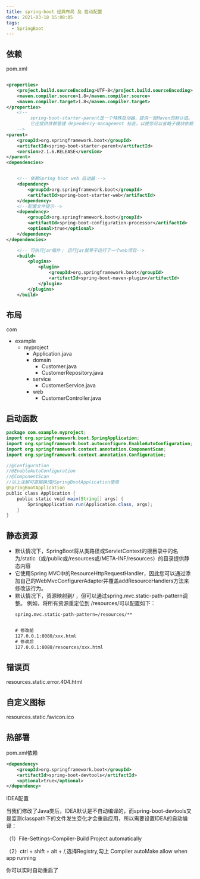 ```yaml
---
title: spring-boot 经典布局 及 启动配置
date: 2021-03-18 15:08:05
tags:
  - SpringBoot
---
```


## 依赖
pom.xml
```xml

<properties>
    <project.build.sourceEncoding>UTF-8</project.build.sourceEncoding>
    <maven.compiler.source>1.8</maven.compiler.source>
    <maven.compiler.target>1.8</maven.compiler.target>
</properties>
    <!--
         spring-boot-starter-parent是一个特殊启动器，提供一些Maven的默认值。
         它还提供依赖管理 dependency-management 标签，以便您可以省略子模块依赖关系的版本标签。
    -->
<parent>
    <groupId>org.springframework.boot</groupId>
    <artifactId>spring-boot-starter-parent</artifactId>
    <version>2.1.6.RELEASE</version>
</parent>
<dependencies>


    <!-- 依赖Spring boot web 启动器 -->
    <dependency>
        <groupId>org.springframework.boot</groupId>
        <artifactId>spring-boot-starter-web</artifactId>
    </dependency>
    <!--配置文件提示-->
    <dependency>
        <groupId>org.springframework.boot</groupId>
        <artifactId>spring-boot-configuration-processor</artifactId>
        <optional>true</optional>
    </dependency>
</dependencies>

    <!-- 可执行jar插件； 运行jar就等于运行了一个web项目-->
    <build>
        <plugins>
            <plugin>
                <groupId>org.springframework.boot</groupId>
                <artifactId>spring-boot-maven-plugin</artifactId>
            </plugin>
        </plugins>
    </build>
```

## 布局
com
- example
    - myproject
        - Application.java
        - domain
            - Customer.java
            - CustomerRepository.java
        - service
            - CustomerService.java
        - web
            - CustomerController.java

## 启动函数
```java
package com.example.myproject;
import org.springframework.boot.SpringApplication;
import org.springframework.boot.autoconfigure.EnableAutoConfiguration;
import org.springframework.context.annotation.ComponentScan;
import org.springframework.context.annotation.Configuration;

//@Configuration
//@EnableAutoConfiguration
//@ComponentScan
//以上注解可直接换成@SpringBootApplication使用
@SpringBootApplication
public class Application {
    public static void main(String[] args) {
        SpringApplication.run(Application.class, args);
    }
}
```
## 静态资源
- 默认情况下，SpringBoot将从类路径或ServletContext的根目录中的名为/static（或/public或/resources或/META-INF/resources）的目录提供静态内容
- 它使用Spring MVC中的ResourceHttpRequestHandler，因此您可以通过添加自己的WebMvcConfigurerAdapter并覆盖addResourceHandlers方法来修改该行为。
- 默认情况下，资源映射到/ ，但可以通过spring.mvc.static-path-pattern调整。 例如，将所有资源重定位到 /resources/可以配置如下：
    ```xml
    spring.mvc.static‐path‐pattern=/resources/**
    
    
    # 修改前
    127.0.0.1:8080/xxx.html
    # 修改后
    127.0.0.1:8080/resources/xxx.html
    ```

## 错误页
resources.static.error.404.html

## 自定义图标
resources.static.favicon.ico

## 热部署
pom.xml依赖
<!-- 热部署 -->

```xml
<dependency>
    <groupId>org.springframework.boot</groupId>
    <artifactId>spring-boot-devtools</artifactId>
    <optional>true</optional>
</dependency>
```


IDEA配置

当我们修改了Java类后，IDEA默认是不自动编译的，而spring-boot-devtools又是监测classpath下的文件发生变化才会重启应用，所以需要设置IDEA的自动编译：

（1）File-Settings-Compiler-Build Project automatically

（2）ctrl + shift + alt + /,选择Registry,勾上 Compiler autoMake allow when app running

你可以实时自动重启了